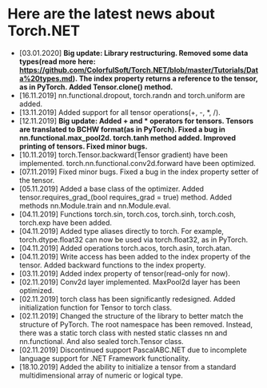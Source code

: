 # Here are the latest news about Torch.NET

* [03.01.2020] **Big update: Library restructuring. Removed some data types(read more here: https://github.com/ColorfulSoft/Torch.NET/blob/master/Tutorials/Data%20types.md). The index property returns a reference to the tensor, as in PyTorch. Added Tensor.clone() method.**
* [16.11.2019] nn.functional.dropout, torch.randn and torch.uniform are added.
* [13.11.2019] Added support for all tensor operations(+, -, *, /).
* [12.11.2019] **Big update: Added + and * operators for tensors. Tensors are translated to BCHW format(as in PyTorch). Fixed a bug in nn.functional.max_pool2d. torch.tanh method added. Improved printing of tensors. Fixed minor bugs.**
* [10.11.2019] torch.Tensor.backward(Tensor gradient) have been implemented. torch.nn.functional.conv2d.forward have been optimized.
* [07.11.2019] Fixed minor bugs. Fixed a bug in the index property setter of the tensor.
* [05.11.2019] Added a base class of the optimizer. Added tensor.requires_grad_(bool requires_grad = true) method. Added methods nn.Module.train and nn.Module.eval.
* [04.11.2019] Functions torch.sin, torch.cos, torch.sinh, torch.cosh, torch.exp have been added.
* [04.11.2019] Added type aliases directly to torch. For example, torch.dtype.float32 can now be used via torch.float32, as in PyTorch.
* [04.11.2019] Added operations torch.acos, torch.asin, torch.atan.
* [04.11.2019] Write access has been added to the index property of the tensor. Added backward functions to the index property.
* [03.11.2019] Added index property of tensor(read-only for now).
* [02.11.2019] Conv2d layer implemented. MaxPool2d layer has been optimized.
* [02.11.2019] torch class has been significantly redesigned. Added initialization function for Tensor to torch class.
* [02.11.2019] Changed the structure of the library to better match the structure of PyTorch. The root namespace has been removed. Instead, there was a static torch class with nested static classes nn and nn.functional. And also sealed torch.Tensor class.
* [02.11.2019] Discontinued support PascalABC.NET due to incomplete language support for .NET Framework functionality.
* [18.10.2019] Added the ability to initialize a tensor from a standard multidimensional array of numeric or logical type.
